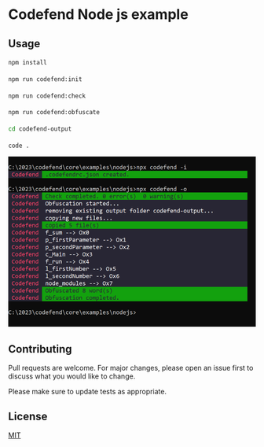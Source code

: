 # Codefend Node js example

## Usage

```bash
npm install

npm run codefend:init

npm run codefend:check

npm run codefend:obfuscate

cd codefend-output

code .
```

<p align="center">
 <img src="./public/img/npx_example_1.PNG">
</p>

## Contributing

Pull requests are welcome. For major changes, please open an issue first to discuss what you would like to change.

Please make sure to update tests as appropriate.

## License

[MIT](https://choosealicense.com/licenses/mit/)
